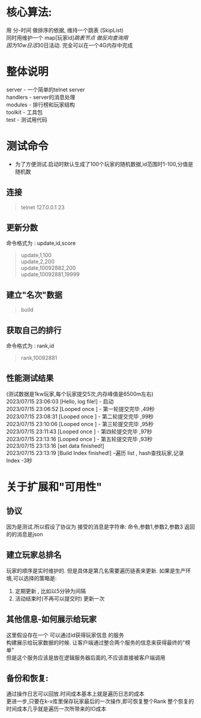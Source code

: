 # 核心算法:  
用 分-时间 做排序的依据, 维持一个跳表 (SkipList)  
同时用维护一个 map[玩家id]*跳表节点 做反向查询用  
因为10w日活*30日活动. 完全可以在一个4G内存中完成  

# 整体说明
server - 一个简单的telnet server  
handlers - server的消息处理  
modules - 排行榜和玩家结构  
toolkit - 工具包  
test - 测试用代码  

# 测试命令  
* 为了方便测试.启动时默认生成了100个玩家的随机数据,id范围时1-100,分值是随机数
## 连接  
> telnet 127.0.0.1 23  
## 更新分数 
命令格式为 : update,id,score 
> update,1,100  
update,2,200  
update,10092882,200  
update,10092881,19999
## 建立"名次"数据
> build
## 获取自己的排行
命令格式为 : rank,id
> rank,10092881

## 性能测试结果
(测试数据是1kw玩家,每个玩家提交5次,内存峰值是6500m左右)  
2023/07/15 23:06:03 [Hello, log file!] - 启动  
2023/07/15 23:06:52 [Looped once ] - 第一轮提交完毕 ,49秒  
2023/07/15 23:08:31 [Looped once ] - 第二轮提交完毕 ,99秒  
2023/07/15 23:10:06 [Looped once ] - 第三轮提交完毕 ,95秒  
2023/07/15 23:11:43 [Looped once ] - 第四轮提交完毕 ,97秒  
2023/07/15 23:13:16 [Looped once ] - 第五轮提交完毕 ,93秒  
2023/07/15 23:13:16 [set data finished!]   
2023/07/15 23:13:19 [Build Index finished!] -遍历 list , hash查找玩家,记录Index -3秒  


# 关于扩展和"可用性"
## 协议
因为是测试.所以假设了协议为 
接受的消息是字符串: 命令,参数1,参数2,参数3
返回的的消息是json

## 建立玩家总排名
玩家的顺序是实时维护的. 但是具体是第几名需要遍历链表来更新. 
如果是生产环境,可以选择的策略是:
1) 定期更新 , 比如以5分钟为间隔 
2) 活动结束时(不再可以提交时) 更新一次

## 其他信息-如何展示给玩家
这里假设存在一个 可以通过id获得玩家信息 的服务  
构建展示给玩家数据的时候. 让客户端通过整合两个服务的信息来获得最终的"榜单"  
但是这个服务应该是放在逻辑服务器后面的,不应该直接被客户端调用  

## 备份和恢复:  
通过操作日志可以回放.时间成本基本上就是遍历日志的成本  
更进一步,只要在k-v库里保存玩家最后的一次操作,即可恢复整个Rank
整个恢复的时间成本几乎就是遍历一次所带来的IO成本

